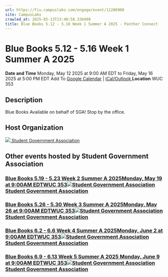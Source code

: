 ```yaml
---
url: https://fiu.campuslabs.com/engage/event/11286908
site: CampusLabs
crawled_at: 2025-05-13T13:40:58.336498
title: Blue Books 5.12 - 5.16 Week 1 Summer A 2025 - Panther Connect
---
```


# Blue Books 5.12 - 5.16 Week 1 Summer A 2025
**Date and Time**
Monday, May 12 2025 at 9:00 AM EDT  to 
Friday, May 16 2025 at 5:00 PM EDT
Add To [Google Calendar](https://fiu.campuslabs.com/engage/event/11286908/googlepublish) | [iCal/Outlook ](https://fiu.campuslabs.com/engage/event/11286908.ics)
**Location**
WUC 353
## Description
Blue Books Available on behalf of SGA! Stop by the office.
## Host Organization
[![](https://se-images.campuslabs.com/clink/images/0924b4ce-2d7a-46e0-a0b2-6f9ca8a2f3fee086a8dd-0689-4fce-b50f-48bd4d02e353.png?preset=small-sq) Student Government Association ](https://fiu.campuslabs.com/engage/organization/student-government-association)
## Other events hosted by Student Government Association
### [Blue Books 5.19 - 5.23 Week 2 Summer A 2025Monday, May 19 at 9:00AM EDTWUC 353![Student Government Association](https://se-images.campuslabs.com/clink/images/0924b4ce-2d7a-46e0-a0b2-6f9ca8a2f3fee086a8dd-0689-4fce-b50f-48bd4d02e353.png?preset=small-sq)Student Government Association](https://fiu.campuslabs.com/engage/event/11286922)
### [Blue Books 5.26 - 5.30 Week 3 Summer A 2025Monday, May 26 at 9:00AM EDTWUC 353![Student Government Association](https://se-images.campuslabs.com/clink/images/0924b4ce-2d7a-46e0-a0b2-6f9ca8a2f3fee086a8dd-0689-4fce-b50f-48bd4d02e353.png?preset=small-sq)Student Government Association](https://fiu.campuslabs.com/engage/event/11286929)
### [Blue Books 6.2 - 6.6 Week 4 Summer A 2025Monday, June 2 at 9:00AM EDTWUC 353![Student Government Association](https://se-images.campuslabs.com/clink/images/0924b4ce-2d7a-46e0-a0b2-6f9ca8a2f3fee086a8dd-0689-4fce-b50f-48bd4d02e353.png?preset=small-sq)Student Government Association](https://fiu.campuslabs.com/engage/event/11286944)
### [Blue Books 6.9 - 6.13 Week 5 Summer A 2025 Monday, June 9 at 9:00AM EDTWUC 353![Student Government Association](https://se-images.campuslabs.com/clink/images/0924b4ce-2d7a-46e0-a0b2-6f9ca8a2f3fee086a8dd-0689-4fce-b50f-48bd4d02e353.png?preset=small-sq)Student Government Association](https://fiu.campuslabs.com/engage/event/11286953)
